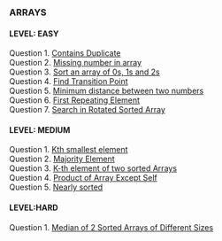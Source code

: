 ### ARRAYS</br>
#### LEVEL: EASY</br>
Question 1. [Contains Duplicate](https://leetcode.com/problems/contains-duplicate/)</br>
Question 2. [Missing number in array](https://practice.geeksforgeeks.org/problems/missing-number-in-array1416/1?page=1&difficulty[]=-2&difficulty[]=-1&difficulty[]=0&category[]=Arrays&sortBy=submissions)</br>
Question 3. [Sort an array of 0s, 1s and 2s](https://practice.geeksforgeeks.org/problems/sort-an-array-of-0s-1s-and-2s4231/1?page=1&difficulty[]=-2&difficulty[]=-1&difficulty[]=0&category[]=Arrays&sortBy=submissions)</br>
Question 4. [Find Transition Point](https://practice.geeksforgeeks.org/problems/find-transition-point-1587115620/1?page=1&difficulty[]=-2&difficulty[]=-1&difficulty[]=0&category[]=Arrays&sortBy=submissions)</br>
Question 5. [Minimum distance between two numbers](https://practice.geeksforgeeks.org/problems/minimum-distance-between-two-numbers/1?page=1&difficulty[]=-2&difficulty[]=-1&difficulty[]=0&category[]=Arrays&sortBy=submissions)</br>
Question 6. [First Repeating Element](https://practice.geeksforgeeks.org/problems/first-repeating-element4018/1?page=2&difficulty[]=-2&difficulty[]=-1&difficulty[]=0&category[]=Arrays&sortBy=submissions)</br>
Question 7. [Search in Rotated Sorted Array](https://leetcode.com/problems/search-in-rotated-sorted-array/)</br>

#### LEVEL: MEDIUM</br>
Question 1. [Kth smallest element](https://practice.geeksforgeeks.org/problems/kth-smallest-element5635/1?page=1&difficulty[]=1&category[]=Arrays&sortBy=submissions)</br>
Question 2. [Majority Element](https://practice.geeksforgeeks.org/problems/majority-element-1587115620/1?page=1&difficulty[]=1&category[]=Arrays&sortBy=submissions)</br>
Question 3. [K-th element of two sorted Arrays](https://practice.geeksforgeeks.org/problems/k-th-element-of-two-sorted-array1317/1?page=2&difficulty[]=1&category[]=Arrays&sortBy=submissions)</br>
Question 4. [Product of Array Except Self](https://leetcode.com/problems/product-of-array-except-self/)</br>
Question 5. [Nearly sorted](https://practice.geeksforgeeks.org/problems/nearly-sorted-1587115620/1?page=3&difficulty[]=1&category[]=Arrays&sortBy=submissions)</br>

#### LEVEL:HARD</br>
Question 1. [Median of 2 Sorted Arrays of Different Sizes](https://practice.geeksforgeeks.org/problems/median-of-2-sorted-arrays-of-different-sizes/1?page=1&difficulty[]=2&category[]=Arrays&sortBy=submissions)</br>
